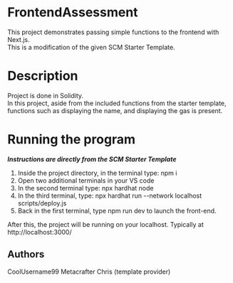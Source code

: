 # FrontendAssessment
This project demonstrates passing simple functions to the frontend with Next.js.
<br>This is a modification of the given SCM Starter Template.

# Description
Project is done in Solidity.
<br>In this project, aside from the included functions from the starter template, functions such as displaying the name, and displaying the gas is present.

# Running the program
***Instructions are directly from the SCM Starter Template***
1. Inside the project directory, in the terminal type: npm i
2. Open two additional terminals in your VS code
3. In the second terminal type: npx hardhat node
4. In the third terminal, type: npx hardhat run --network localhost scripts/deploy.js
5. Back in the first terminal, type npm run dev to launch the front-end.

After this, the project will be running on your localhost. 
Typically at http://localhost:3000/

## Authors
CoolUsername99
Metacrafter Chris (template provider)
